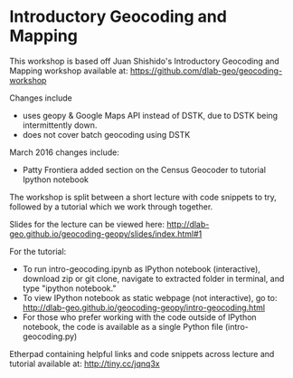 # Introductory Geocoding and Mapping

This workshop is based off Juan Shishido's Introductory Geocoding and Mapping workshop available at: https://github.com/dlab-geo/geocoding-workshop 

Changes include
- uses geopy & Google Maps API instead of DSTK, due to DSTK being intermittently down. 
- does not cover batch geocoding using DSTK

March 2016 changes include:
- Patty Frontiera added section on the Census Geocoder to tutorial Ipython notebook

The workshop is split between a short lecture with code snippets to try, followed by a tutorial which we work through together. 

Slides for the lecture can be viewed here: http://dlab-geo.github.io/geocoding-geopy/slides/index.html#1

For the tutorial: 
- To run intro-geocoding.ipynb as IPython notebook (interactive), download zip or git clone, navigate to extracted folder in terminal, and type "ipython notebook."
- To view IPython notebook as static webpage (not interactive), go to: http://dlab-geo.github.io/geocoding-geopy/intro-geocoding.html
- For those who prefer working with the code outside of IPython notebook, the code is available as a single Python file (intro-geocoding.py)

Etherpad containing helpful links and code snippets across lecture and tutorial available at: http://tiny.cc/jqnq3x 

